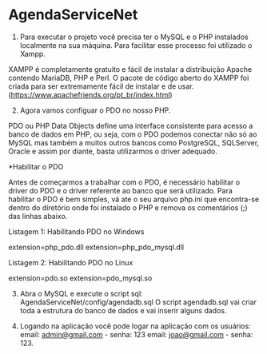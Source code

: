 # AgendaServiceNet

1. Para executar o projeto você precisa ter o MySQL e o PHP instalados localmente na sua máquina. Para facilitar esse processo foi utilizado o Xampp.

XAMPP é completamente gratuito e fácil de instalar a distribuição Apache contendo MariaDB, PHP e Perl. O pacote de código aberto do XAMPP foi criada para ser extremamente fácil de instalar e de usar.(https://www.apachefriends.org/pt_br/index.html)

2. Agora vamos configuar o PDO no nosso PHP.

PDO ou PHP Data Objects define uma interface consistente para acesso a banco de dados em PHP, ou seja, com o PDO podemos conectar não só ao MySQL mas também a muitos outros bancos como PostgreSQL, SQLServer, Oracle e assim por diante, basta utilizarmos o driver adequado.

*Habilitar o PDO

Antes de começarmos a trabalhar com o PDO, é necessário habilitar o driver do PDO e o driver referente ao banco que será utilizado. Para habilitar o PDO é bem simples, vá ate o seu arquivo php.ini que encontra-se dentro do diretório onde foi instalado o PHP e remova os comentários (;) das linhas abaixo.

Listagem 1: Habilitando PDO no Windows

extension=php_pdo.dll
extension=php_pdo_mysql.dll

Listagem 2: Habilitando PDO no Linux

extension=pdo.so
extension=pdo_mysql.so

3. Abra o MySQL e execute o script sql: AgendaServiceNet/config/agendadb.sql
O script agendadb.sql vai criar toda a estrutura do banco de dados e vai inserir alguns dados.

4. Logando na aplicação
você pode logar na aplicação com os usuários: 
email: admin@gmail.com - senha: 123
email: joao@gmail.com - senha: 123. 
